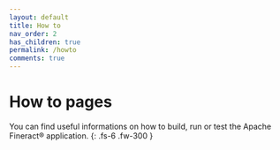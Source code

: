 ```yaml
---
layout: default
title: How to
nav_order: 2
has_children: true
permalink: /howto
comments: true
---
```


# How to pages

You can find useful informations on how to build, run or test the Apache Fineract® application.
{: .fs-6 .fw-300 }
